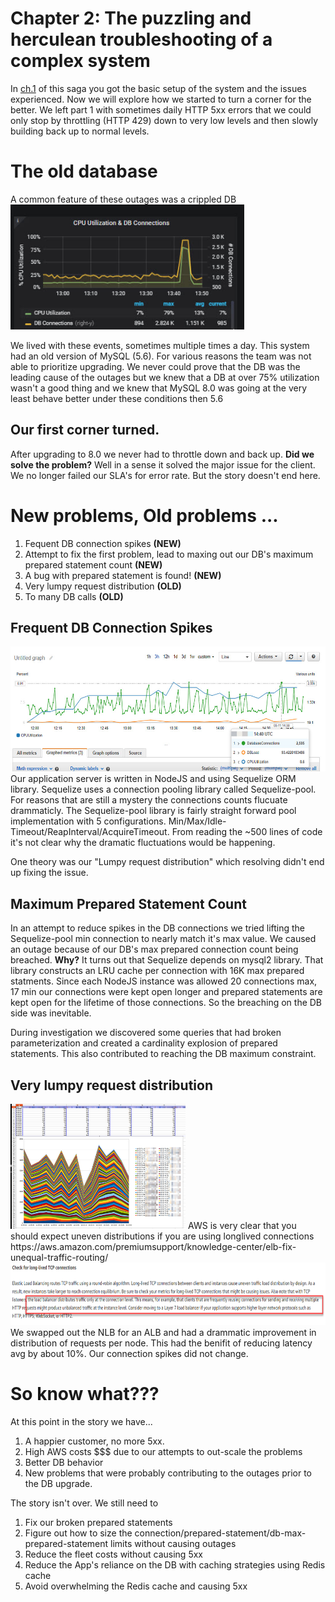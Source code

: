 # Chapter 2: The puzzling and herculean troubleshooting of a complex system
In [ch.1](./connection_behavior.md) of this saga you got the basic setup of the system and the issues experienced. Now we will explore how we started to turn a corner for the better. We left part 1 with sometimes daily HTTP 5xx errors that we could only stop by throttling (HTTP 429) down to very low levels and then slowly building back up to normal levels.

# The old database
A common feature of these outages was a crippled DB <img src="https://github.com/Heraclitus/wiki/blob/master/aws/crippled-db.jpg" height="200"/>

We lived with these events, sometimes multiple times a day. This system had an old version of MySQL (5.6). For various reasons the team was not able to prioritize upgrading. We never could prove that the DB was the leading cause of the outages but we knew that a DB at over 75% utilization wasn't a good thing and we knew that MySQL 8.0 was going at the very least behave better under these conditions then 5.6

## Our first corner turned. 
After upgrading to 8.0 we never had to throttle down and back up. **Did we solve the problem?** Well in a sense it solved the major issue for the client. We no longer failed our SLA's for error rate. But the story doesn't end here.

# New problems, Old problems ...
1. Fequent DB connection spikes **(NEW)**
2. Attempt to fix the first problem, lead to maxing out our DB's maximum prepared statement count **(NEW)**
3. A bug with prepared statement is found! **(NEW)**
4. Very lumpy request distribution **(OLD)**
5. To many DB calls **(OLD)**


## Frequent DB Connection Spikes
<img src="https://github.com/Heraclitus/wiki/blob/master/aws/frequent-db-connection-spikes.jpg" height="200"/>
Our application server is written in NodeJS and using Sequelize ORM library. Sequelize uses a connection pooling library called Sequelize-pool. For reasons that are still a mystery the connections counts flucuate drammaticly. The Sequelize-pool library is fairly straight forward pool implementation with 5 configurations. Min/Max/Idle-Timeout/ReapInterval/AcquireTimeout. From reading the ~500 lines of code it's not clear why the dramatic fluctuations would be happening.  

One theory was our "Lumpy request distribution" which resolving didn't end up fixing the issue.

## Maximum Prepared Statement Count
In an attempt to reduce spikes in the DB connections we tried lifting the Sequelize-pool min connection to nearly match it's max value. We caused an outage because of our DB's max prepared connection count being breached.  **Why?**
It turns out that Sequelize depends on mysql2 library. That library constructs an LRU cache per connection with 16K max prepared statments. Since each NodeJS instance was allowed 20 connections max, 17 min our connections were kept open longer and prepared statements are kept open for the lifetime of those connections. So the breaching on the DB side was inevitable.  

During investigation we discovered some queries that had broken parameterization and created a cardinality explosion of prepared statements. This also contributed to reaching the DB maximum constraint. 

## Very lumpy request distribution
<img src="https://github.com/Heraclitus/wiki/blob/master/aws/lumpy-nlb.jpg" height="200"/>
AWS is very clear that you should expect uneven distributions if you are using longlived connections https://aws.amazon.com/premiumsupport/knowledge-center/elb-fix-unequal-traffic-routing/
<img src="https://github.com/Heraclitus/wiki/blob/master/aws/aws-lb-lumpy.png" height="100"/>
We swapped out the NLB for an ALB and had a drammatic improvement in distribution of requests per node. This had the benifit of reducing latency avg by about 10%. Our connection spikes did not change. 

# So know what???
At this point in the story we have...
1. A happier customer, no more 5xx.
2. High AWS costs $$$ due to our attempts to out-scale the problems
4. Better DB behavior
5. New problems that were probably contributing to the outages prior to the DB upgrade.

The story isn't over. We still need to 
1. Fix our broken prepared statements
2. Figure out how to size the connection/prepared-statement/db-max-prepared-statement limits without causing outages
3. Reduce the fleet costs without causing 5xx
4. Reduce the App's reliance on the DB with caching strategies using Redis cache
5. Avoid overwhelming the Redis cache and causing 5xx


